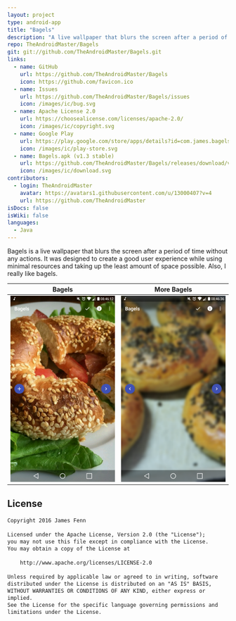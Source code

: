 ```yaml
---
layout: project
type: android-app
title: "Bagels"
description: "A live wallpaper that blurs the screen after a period of time without any actions."
repo: TheAndroidMaster/Bagels
git: git://github.com/TheAndroidMaster/Bagels.git
links:
  - name: GitHub
    url: https://github.com/TheAndroidMaster/Bagels
    icon: https://github.com/favicon.ico
  - name: Issues
    url: https://github.com/TheAndroidMaster/Bagels/issues
    icon: /images/ic/bug.svg
  - name: Apache License 2.0
    url: https://choosealicense.com/licenses/apache-2.0/
    icon: /images/ic/copyright.svg
  - name: Google Play
    url: https://play.google.com/store/apps/details?id=com.james.bagels
    icon: /images/ic/play-store.svg
  - name: Bagels.apk (v1.3 stable)
    url: https://github.com/TheAndroidMaster/Bagels/releases/download/v1.3/Bagels.apk
    icon: /images/ic/download.svg
contributors:
  - login: TheAndroidMaster
    avatar: https://avatars1.githubusercontent.com/u/13000407?v=4
    url: https://github.com/TheAndroidMaster
isDocs: false
isWiki: false
languages:
  - Java
---
```


Bagels is a live wallpaper that blurs the screen after a period of time without any actions. It was designed to create a good user experience while using minimal resources and taking up the least amount of space possible. Also, I really like bagels.

|Bagels|More Bagels|
|--------|--------|
|![img](https://raw.githubusercontent.com/TheAndroidMaster/Bagels/master/./.github/images/bagels.png?raw=true)|![img](https://raw.githubusercontent.com/TheAndroidMaster/Bagels/master/./.github/images/blurred.png?raw=true)|

## License

```nohighlight
Copyright 2016 James Fenn

Licensed under the Apache License, Version 2.0 (the "License");
you may not use this file except in compliance with the License.
You may obtain a copy of the License at

    http://www.apache.org/licenses/LICENSE-2.0

Unless required by applicable law or agreed to in writing, software
distributed under the License is distributed on an "AS IS" BASIS,
WITHOUT WARRANTIES OR CONDITIONS OF ANY KIND, either express or implied.
See the License for the specific language governing permissions and
limitations under the License.
```
